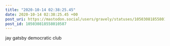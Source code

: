 ```yaml
---
title: "2020-10-14 02:38:25.45"
date: 2020-10-14 02:38:25.45 +00
post_uri: https://mastodon.social/users/gravely/statuses/105030818558010587
post_id: 105030818558010587
---
```

jay gatsby democratic club


